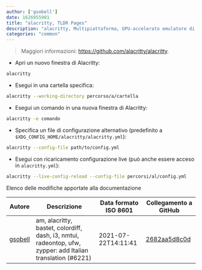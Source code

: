 ```yaml
---
author: ['gsobell']
date: 1626955901
title: "alacritty, TLDR Pages"
description: "alacritty, Multipiattaforma, GPU-accelerato emulatore di terminale."
categories: "common"
---
```

> Maggiori informazioni: <https://github.com/alacritty/alacritty>.

- Apri un nuovo finestra di Alacritty:

```bash
alacritty
```

- Esegui in una cartella specifica:

```bash
alacritty --working-directory percorso/a/cartella
```

- Esegui un comando in una nuova finestra di Alacritty:

```bash
alacritty -e comando
```

- Specifica un file di configurazione alternativo (predefinito a `$XDG_CONFIG_HOME/alacritty/alacritty.yml`):

```bash
alacritty --config-file path/to/config.yml
```

- Esegui con ricaricamento configurazione live (può anche essere acceso in `alacritty.yml`):

```bash
alacritty --live-config-reload --config-file percorsi/al/config.yml
```
Elenco delle modifiche apportate alla documentazione


Autore | Descrizione | Data formato ISO 8601 | Collegamento a GitHub
------|-----|-----|-----
[gsobell](mailto:82414189+gsobell@users.noreply.github.com) | am, alacritty, bastet, colordiff, dash, i3, nmtui, radeontop, ufw, zypper: add Italian translation (#6221) | 2021-07-22T14:11:41 | [2682aa5d8c0d](https://github.com/tldr-pages/tldr/commit/2682aa5d8c0d2eddb520a78e38a57f20a6bc7db9)

